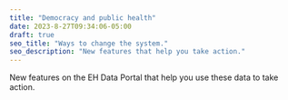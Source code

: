 ```yaml
---
title: "Democracy and public health"
date: 2023-8-27T09:34:06-05:00
draft: true
seo_title: "Ways to change the system."
seo_description: "New features that help you take action."
---
```


New features on the EH Data Portal that help you use these data to take action.